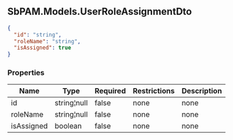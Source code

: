 
<h2 id="tocS_SbPAM.Models.UserRoleAssignmentDto">SbPAM.Models.UserRoleAssignmentDto</h2>

<a id="schemasbpam.models.userroleassignmentdto"></a>
<a id="schema_SbPAM.Models.UserRoleAssignmentDto"></a>
<a id="tocSsbpam.models.userroleassignmentdto"></a>
<a id="tocssbpam.models.userroleassignmentdto"></a>

```json
{
  "id": "string",
  "roleName": "string",
  "isAssigned": true
}

```

### Properties

|Name|Type|Required|Restrictions|Description|
|---|---|---|---|---|
|id|string¦null|false|none|none|
|roleName|string¦null|false|none|none|
|isAssigned|boolean|false|none|none|


